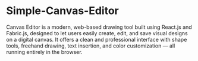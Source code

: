 # Simple-Canvas-Editor
Canvas Editor is a modern, web-based drawing tool built using React.js and Fabric.js, designed to let users easily create, edit, and save visual designs on a digital canvas. It offers a clean and professional interface with shape tools, freehand drawing, text insertion, and color customization — all running entirely in the browser.
